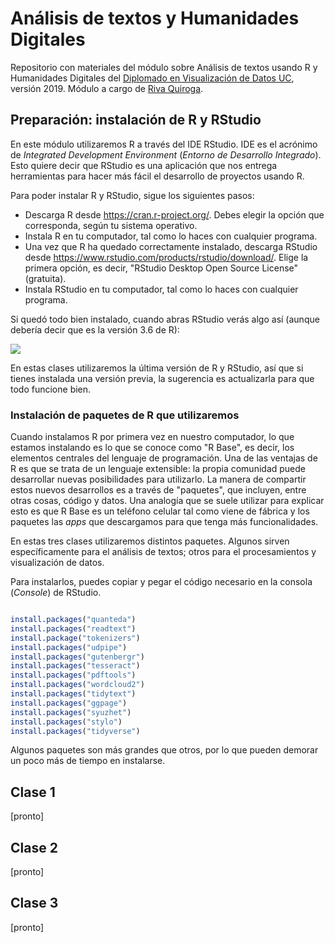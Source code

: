 # Análisis de textos y Humanidades Digitales
Repositorio con materiales del módulo sobre Análisis de textos usando R y Humanidades Digitales del [Diplomado en Visualización de Datos UC](https://diseno.uc.cl/curso/diplomado-en-visualizacion-de-datos/), versión 2019. Módulo a cargo de [Riva Quiroga](https://twitter.com/rivaquiroga).

## Preparación: instalación de R y RStudio

En este módulo utilizaremos R a través del IDE RStudio. IDE es el acrónimo de *Integrated Development Environment* (*Entorno de Desarrollo Integrado*). Esto quiere decir que RStudio es una aplicación que nos entrega herramientas para hacer más fácil el desarrollo de proyectos usando R.

Para poder instalar R y RStudio, sigue los siguientes pasos:

- Descarga R desde https://cran.r-project.org/. Debes elegir la opción que corresponda, según tu sistema operativo.
- Instala R en tu computador, tal como lo haces con cualquier programa.
- Una vez que R ha quedado correctamente instalado, descarga RStudio desde https://www.rstudio.com/products/rstudio/download/. Elige la primera opción, es decir, "RStudio Desktop Open Source License" (gratuita).
- Instala RStudio en tu computador, tal como lo haces con cualquier programa.

Si quedó todo bien instalado, cuando abras RStudio verás algo así (aunque debería decir que es la versión 3.6 de R):

![](https://github.com/rivaquiroga/RLadies-Santiago/blob/master/images/rstudio.png)

En estas clases utilizaremos la última versión de R y RStudio, así que si tienes instalada una versión previa, la sugerencia es actualizarla para que todo funcione bien.

### Instalación de paquetes de R que utilizaremos

Cuando instalamos R por primera vez en nuestro computador, lo que estamos instalando es lo que se conoce como "R Base", es decir, los elementos centrales del lenguaje de programación. Una de las ventajas de R es que se trata de un lenguaje extensible: la propia comunidad puede desarrollar nuevas posibilidades para utilizarlo. La manera de compartir estos nuevos desarrollos es a través de "paquetes", que incluyen, entre otras cosas, código y datos. Una analogía que se suele utilizar para explicar esto es que R Base es un teléfono celular tal como viene de fábrica y los paquetes las _apps_ que descargamos para que tenga más funcionalidades.

En estas tres clases utilizaremos distintos paquetes. Algunos sirven específicamente para el análisis de textos; otros para el procesamientos y visualización de datos.

Para instalarlos, puedes copiar y pegar el código necesario en la consola (_Console_) de RStudio.

```r

install.packages("quanteda")
install.packages("readtext")
install.package("tokenizers")
install.packages("udpipe")
install.packages("gutenbergr")
install.packages("tesseract")
install.packages("pdftools")
install.packages("wordcloud2")
install.packages("tidytext")
install.packages("ggpage")
install.packages("syuzhet")
install.packages("stylo")
install.packages("tidyverse")

```
Algunos paquetes son más grandes que otros, por lo que pueden demorar un poco más de tiempo en instalarse.

## Clase 1
[pronto]

## Clase 2
[pronto]

## Clase 3
[pronto]
